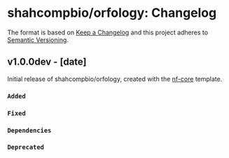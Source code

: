 # shahcompbio/orfology: Changelog

The format is based on [Keep a Changelog](https://keepachangelog.com/en/1.0.0/)
and this project adheres to [Semantic Versioning](https://semver.org/spec/v2.0.0.html).

## v1.0.0dev - [date]

Initial release of shahcompbio/orfology, created with the [nf-core](https://nf-co.re/) template.

### `Added`

### `Fixed`

### `Dependencies`

### `Deprecated`
